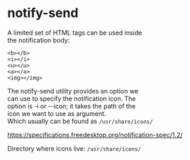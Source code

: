 # notify-send  

A limited set of HTML tags can be used inside  
the notification body:  
```
<b></b>
<i></i>
<u></u>
<a></a>
<img></img>
```
The notify-send utility provides an option we  
can use to specify the notification icon. The  
option is -i or --icon; it takes the path of the  
icon we want to use as argument.  
Which usually can be found as `/usr/share/icons/`  

https://specifications.freedesktop.org/notification-spec/1.2/  

Directory where icons live: `/usr/share/icons/`
